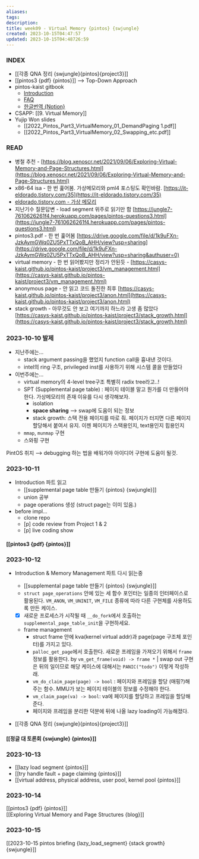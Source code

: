 ```yaml
---
aliases: 
tags: 
description:
title: week09 - Virtual Memory {pintos} {swjungle}
created: 2023-10-15T04:47:57
updated: 2023-10-15T04:48726:59
---
```


### INDEX

- [[각종 QNA 정리 {swjungle}{pintos}{project3}]]
- [[pintos3 {pdf} {pintos}]] ⟶ Top-Down Approach
- pintos-kaist gitbook
	- [Introduction](https://casys-kaist.github.io/pintos-kaist/project3/introduction.html)
	- [FAQ](https://casys-kaist.github.io/pintos-kaist/project3/FAQ.html)
	- [한글번역 {Notion}](https://www.notion.so/PROJECT-3-VIRTUAL-MEMORY-d16fc8d04f4d4829b7e25691a235901c)
- CSAPP: [[9. Virtual Memory]]
- Yujip Won slides
	- [[2022_Pintos_Part3_VirtualMemory_01_DemandPaging 1.pdf]]
	- [[2022_Pintos_Part3_VirtualMemory_02_Swapping_etc.pdf]]

### READ

- 병철 추천 - [https://blog.xenoscr.net/2021/09/06/Exploring-Virtual-Memory-and-Page-Structures.html](https://blog.xenoscr.net/2021/09/06/Exploring-Virtual-Memory-and-Page-Structures.html)
- x86-64 isa - 한 번 훑어봄. 가상메모리와 pml4 포스팅도 확인바람. [https://it-eldorado.tistory.com/35](https://it-eldorado.tistory.com/35)  
- [eldorado.tistory.com - 가상 메모리](https://it-eldorado.tistory.com/52)
- 지난기수 질문답변 - load segment 위주로 읽기만 함 [https://jungle7-7610626261f4.herokuapp.com/pages/pintos-questions3.html](https://jungle7-7610626261f4.herokuapp.com/pages/pintos-questions3.html)  
- pintos3.pdf - 한 번 훑어봄 [https://drive.google.com/file/d/1k9uFXn-JzkAymGWq0ZU5PxTTxQoB_AHH/view?usp=sharing](https://drive.google.com/file/d/1k9uFXn-JzkAymGWq0ZU5PxTTxQoB_AHH/view?usp=sharing&authuser=0)  
- virtual memory - 한 번 읽어봤지만 정리가 안된듯 - [https://casys-kaist.github.io/pintos-kaist/project3/vm_management.html](https://casys-kaist.github.io/pintos-kaist/project3/vm_management.html)  
- anonymous page - 안 읽고 코드 돌진한 최후 [https://casys-kaist.github.io/pintos-kaist/project3/anon.html](https://casys-kaist.github.io/pintos-kaist/project3/anon.html)  
- stack growth - 아무것도 안 보고 여기까지 하느라 고생 좀 많았다 [https://casys-kaist.github.io/pintos-kaist/project3/stack_growth.html](https://casys-kaist.github.io/pintos-kaist/project3/stack_growth.html)

### 2023-10-10 발제

- 지난주에는...
	- stack argument passing을 했었지 function call을 흉내낸 것이다.
	- intel의 ring 구조, privileged inst를 사용하기 위해 시스템 콜을 만들었다
- 이번주에는...
	- virtual memory의 4-level tree구조 특별히 radix tree라고..!
	- SPT (Supplemental page table) : 페이지 테이블 말고 뭔가를 더 만들어야 한다. 가상메모리의 존재 이유를 다시 생각해보자.
		- isolation
		- **space sharing** ⟶ swap에 도움이 되는 정보
		- stack growth: 스택 전용 페이지를 따로 줘. 페이지가 터지면 다른 페이지 할당해서 붙여서 유지. 이젠 페이지가 스택용인지, text용인지 힙용인지
	- `mmap`, `munmap` 구현
	- 스와핑 구현

PintOS 취지 ⟶ debugging 하는 법을 배워가야 아이디어 구현에 도움이 될것.

### 2023-10-11

- Introduction 파트 읽고
	- [[supplemental page table 만들기 {pintos} {swjungle}]]
	- union 공부
	- page operations 생성 (struct page는 이미 있음.)
- before impl...
	- clone repo
	- [p] code review from Project 1 & 2
	- [p] live coding show

#### [[pintos3 {pdf} {pintos}]]

### 2023-10-12

- Introduction & Memory Management 파트 다시 읽는중
	- [[supplemental page table 만들기 {pintos} {swjungle}]]
	- `struct page_operations` 안에 있는 세 함수 포인터는 일종의 인터페이스로 활용된다. `VM_ANON`, `VM_UNINIT`, `VM_FILE` 종류에 따라 다른 구현체를 사용하도록 만든 케이스.
	- [x] 새로운 프로세스가 시작될 때 `__do_fork`에서 호출하는 `supplemental_page_table_init`을 구현하세요.
	- frame management
		- struct frame 안에 kva(kernel virtual addr)과 page(page 구조체 포인터)를 가지고 있다.
		- `palloc_get_page`에서 호출한다. 새로운 프레임을 가져오기 위해서 `frame` 정보를 활용한다. by `vm_get_frame(void) -> frame *` | swap out 구현은 뒤의 일이므로 해당 케이스에 대해서는 `PANIC("todo")` 이렇게 작성하래.
		- `vm_do_claim_page(page) -> bool` : 페이지와 프레임을 할당 (매핑?)해주는 함수. MMU가 보는 페이지 테이블의 정보를 수정해야 한다.
		- `vm_claim_page(va) -> bool`: va에 페이지를 할당하고 프레임을 할당해준다.
		- 페이지와 프레임을 분리한 덕분에 뒤에 나올 lazy loading이 가능해졌다.

- [[각종 QNA 정리 {swjungle}{pintos}{project3}]]

#### [[정글 대 토론회 {swjungle} {pintos}]]

### 2023-10-13

- [[lazy load segment {pintos}]]
- [[try handle fault + page claiming {pintos}]]
- [[virtual address, physical address, user pool, kernel pool {pintos}]]

### 2023-10-14

[[pintos3 {pdf} {pintos}]]  
[[Exploring Virtual Memory and Page Structures {blog}]]

### 2023-10-15

[[2023-10-15 pintos briefing {lazy_load_segment} {stack growth} {swjungle}]]
